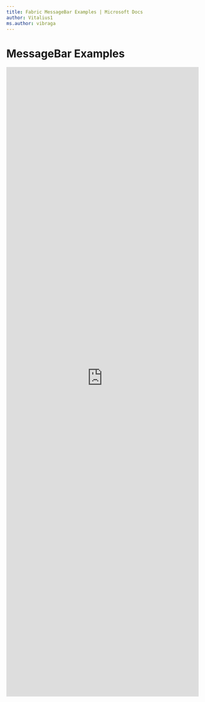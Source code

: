 ```yaml
---
title: Fabric MessageBar Examples | Microsoft Docs
author: Vitalius1
ms.author: vibraga
---
```


# MessageBar Examples

<iframe 
    title='MessageBar Examples'
    src='https://fabricweb.z5.web.core.windows.net/pr-deploy-site/refs/heads/master/fabric-website-resources/dist/index.html#/examples/messagebar?docsExample=true'
    frameborder='no'
    height='1650'
    style='width: 100%;'
>